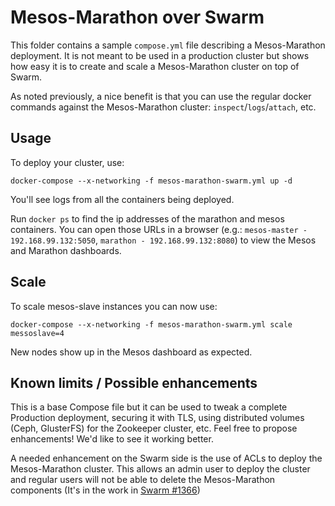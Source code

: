# Mesos-Marathon over Swarm

This folder contains a sample `compose.yml` file describing a Mesos-Marathon deployment. It is not meant to be used in a production cluster but shows how easy it is to create and scale a Mesos-Marathon cluster on top of Swarm.

As noted previously, a nice benefit is that you can use the regular docker commands against the Mesos-Marathon cluster: `inspect`/`logs`/`attach`, etc.

## Usage

To deploy your cluster, use:

`docker-compose --x-networking -f mesos-marathon-swarm.yml up -d`

You'll see logs from all the containers being deployed.

Run `docker ps` to find the ip addresses of the marathon and mesos containers. You can open those URLs in a browser (e.g.: `mesos-master - 192.168.99.132:5050`, `marathon - 192.168.99.132:8080`) to view the Mesos and Marathon dashboards.


## Scale

To scale mesos-slave instances you can now use:

`docker-compose --x-networking -f mesos-marathon-swarm.yml scale messoslave=4`

New nodes show up in the Mesos dashboard as expected.

## Known limits / Possible enhancements

This is a base Compose file but it can be used to tweak a complete Production deployment, securing it with TLS, using distributed volumes (Ceph, GlusterFS) for the Zookeeper cluster, etc. Feel free to propose enhancements! We'd like to see it working better.

A needed enhancement on the Swarm side is the use of ACLs to deploy the Mesos-Marathon cluster. This allows an admin user to deploy the cluster and regular users will not be able to delete the Mesos-Marathon components (It's in the work in [Swarm #1366](https://github.com/docker/swarm/pull/1366))



